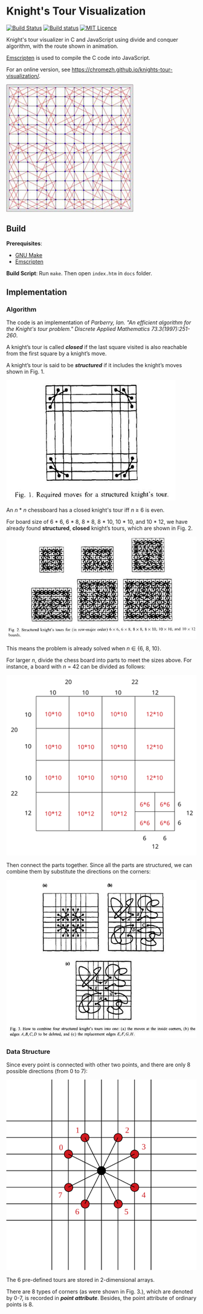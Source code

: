 # Knight's Tour Visualization

[![Build Status](https://travis-ci.org/chromezh/knights-tour-visualization.svg?branch=master)](https://travis-ci.org/chromezh/knights-tour-visualization) [![Build status](https://ci.appveyor.com/api/projects/status/a3t55hc7dcxlwlg2?svg=true)](https://ci.appveyor.com/project/chromezh/knights-tour-visualization) [![MIT Licence](https://badges.frapsoft.com/os/mit/mit.svg?v=103)](https://opensource.org/licenses/mit-license.php)

Knight's tour visualizer in C and JavaScript using divide and conquer algorithm, with the route shown in animation.

[Emscripten](http://kripken.github.io/emscripten-site/) is used to compile the C code into JavaScript.

For an online version, see https://chromezh.github.io/knights-tour-visualization/.

![Knight's Tour on a 14\*14 board](demo/demo.jpg)

## Build

**Prerequisites**:

* [GNU Make](http://www.gnu.org/software/make/)
* [Emscripten](http://kripken.github.io/emscripten-site/)

**Build Script**: Run `make`. Then open `index.htm` in `docs` folder.

## Implementation

### Algorithm

The code is an implementation of _Parberry, Ian. "An efficient algorithm for the Knight's tour problem." Discrete Applied Mathematics 73.3(1997):251-260_.

A knight’s tour is called _**closed**_ if the last square visited is also reachable from the first square by a knight’s move.

A knight’s tour is said to be _**structured**_ if it includes the knight’s moves shown in Fig. 1.

![Fig. 1. Required moves for a structured knight's tour.](demo/Fig1.jpg)

An _n_ \* _n_ chessboard has a closed knight's tour iff _n_ ≥ 6 is even.

For board size of 6 \* 6, 6 \* 8, 8 \* 8, 8 \* 10, 10 \* 10, and 10 \* 12, we have already found **structured**, **closed** knight’s tours, which are shown in Fig. 2.

![Fig. 2. Structured knight’s tours for (in row-major order) 6 x 6, 6 x 8, 8 x 8, 8 x 10, 10 x 10, and 10 x 12 boards.](demo/Fig2.jpg)

This means the problem is already solved when _n_ ∈ {6, 8, 10}.

For larger _n_, divide the chess board into parts to meet the sizes above. For instance, a board with _n_ = 42 can be divided as follows:

![Divide example](demo/divide_example.svg)

Then connect the parts together. Since all the parts are structured, we can combine them by substitute the directions on the corners:

![Fig. 3. How to combine four structured knight’s tours into one.](demo/Fig3.jpg)

### Data Structure

Since every point is connected with other two points, and there are only 8 possible directions (from 0 to 7):

![8 directions](demo/direction.svg)

The 6 pre-defined tours are stored in 2-dimensional arrays.

There are 8 types of corners (as were shown in Fig. 3.), which are denoted by 0-7, is recorded in _**point attribute**_. Besides, the point attribute of ordinary points is 8.

